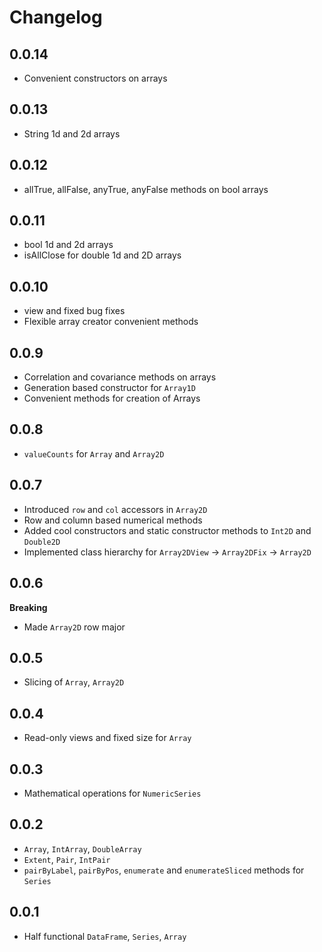 # Changelog

## 0.0.14

- Convenient constructors on arrays

## 0.0.13

- String 1d and 2d arrays

## 0.0.12

- allTrue, allFalse, anyTrue, anyFalse methods on bool arrays

## 0.0.11

- bool 1d and 2d arrays
- isAllClose for double 1d and 2D arrays

## 0.0.10

- view and fixed bug fixes
- Flexible array creator convenient methods

## 0.0.9

- Correlation and covariance methods on arrays
- Generation based constructor for `Array1D`
- Convenient methods for creation of Arrays

## 0.0.8

- `valueCounts` for `Array` and `Array2D`

## 0.0.7

- Introduced `row` and `col` accessors in `Array2D`
- Row and column based numerical methods
- Added cool constructors and static constructor methods to
`Int2D` and `Double2D`
- Implemented class hierarchy for `Array2DView` -> `Array2DFix` -> `Array2D`

## 0.0.6

**Breaking**
- Made `Array2D` row major

## 0.0.5

- Slicing of `Array`, `Array2D`

## 0.0.4

- Read-only views and fixed size for `Array`

## 0.0.3

- Mathematical operations for `NumericSeries`

## 0.0.2

- `Array`, `IntArray`, `DoubleArray`
- `Extent`, `Pair`, `IntPair`
- `pairByLabel`, `pairByPos`, `enumerate` and `enumerateSliced` methods for `Series`

## 0.0.1

- Half functional `DataFrame`, `Series`, `Array`
